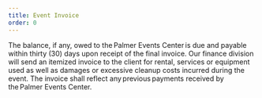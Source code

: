 ```yaml
---
title: Event Invoice
order: 0
---
```


The balance, if any, owed to the Palmer Events Center is due and payable within thirty (30) days upon receipt of the final invoice. Our finance division will send an itemized invoice to the client for rental, services or equipment used as well as damages or excessive cleanup costs incurred during the event. The invoice shall reflect any previous payments received by the Palmer Events Center.
